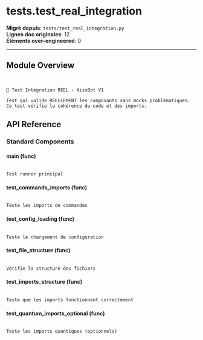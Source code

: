 # tests.test_real_integration

**Migré depuis**: `tests/test_real_integration.py`  
**Lignes doc originales**: 12  
**Éléments over-engineered**: 0  

---

## Module Overview

```text


🧪 Test Intégration RÉEL - KissBot V1

Test qui valide RÉELLEMENT les composants sans mocks problématiques.
Ce test vérifie la cohérence du code et des imports.

```

## API Reference

### Standard Components

#### main (func)

```text

Test runner principal

```

#### test_commands_imports (func)

```text

Teste les imports de commandes

```

#### test_config_loading (func)

```text

Teste le chargement de configuration

```

#### test_file_structure (func)

```text

Vérifie la structure des fichiers

```

#### test_imports_structure (func)

```text

Teste que les imports fonctionnent correctement

```

#### test_quantum_imports_optional (func)

```text

Teste les imports quantiques (optionnels)

```
